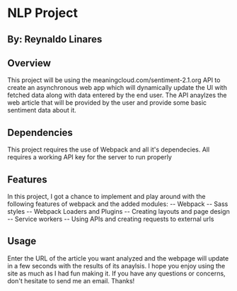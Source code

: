 # NLP Project

## By: Reynaldo Linares

## Overview
This project will be using the meaningcloud.com/sentiment-2.1.org API to create an asynchronous web app which will dynamically update the UI with fetched data along with data entered by the end user. The API anaylzes the web article that will be provided by the user and provide some basic sentiment data about it. 

## Dependencies

This project requires the use of Webpack and all it's dependecies. All requires a working API key for the server to run properly

## Features

In this project, I got a chance to implement and play around with the following features of webpack and the added modules:
-- Webpack
-- Sass styles
-- Webpack Loaders and Plugins
-- Creating layouts and page design
-- Service workers
-- Using APIs and creating requests to external urls

## Usage

Enter the URL of the article you want analyzed and the webpage will update in a few seconds with the results of its anaylsis. I hope you enjoy using the site as much as I had fun making it. If you have any questions or concerns, don't hesitate to send me an email. Thanks! 
